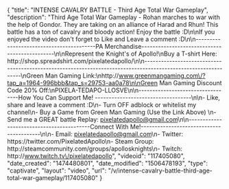 {
    "title": "INTENSE CAVALRY BATTLE - Third Age Total War Gameplay",
    "description": "Third Age Total War Gameplay  - Rohan marches to war with the help of Gondor.  They are taking on an alliance of Harad and Rhun!  This battle has a ton of cavalry and bloody action!  Enjoy the battle :D\n\nIf you enjoyed the video don't forget to Like and Leave a comment :D\n\n-----------------------------------------PA Merchandise----------------------------------------------\n\nRepresent the Knight's of Apollo!\nBuy a T-shirt Here: http:\/\/shop.spreadshirt.com\/pixelatedapollo\/\n\n---------------------------------------------------------------------------------------------------------------\nGreen Man Gaming Link:\nhttp:\/\/www.greenmangaming.com\/?tap_a=1964-996bbb&tap_s=29753-aa0a78\n\nGreen Man Gaming Discount Code 20% Off:\nPIXELA-TEDAPO-LLOSVE\n\n----------------------------------How You Can Support Me! -----------------------------------\n\n- Like, share and leave a comment :D\n- Turn OFF adblock or whitelist my channel\n- Buy a Game from Green Man Gaming (Use the Link Above) \n- Send me a GREAT battle Replay: pixelatedapollo@gmail.com\n\n------------------------------------------Connect With Me!-----------------------------------------\n\n- Email: pixelatedapollo@gmail.com\n- Twitter: https:\/\/twitter.com\/PixelatedApollo\n- Steam Group:  http:\/\/steamcommunity.com\/groups\/apollosknights\n- Twitch: http:\/\/www.twitch.tv\/pixelatedapollo",
    "videoid": "117405080",
    "date_created": "1474480801",
    "date_modified": "1506478193",
    "type": "captivate",
    "layout": "video",
    "url": "\/v\/intense-cavalry-battle-third-age-total-war-gameplay\/117405080"
}